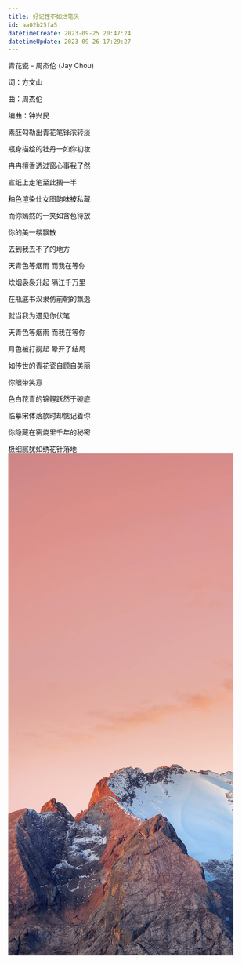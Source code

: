 ```yaml
---
title: 好记性不如烂笔头
id: aa02b25fa5
datetimeCreate: 2023-09-25 20:47:24
datetimeUpdate: 2023-09-26 17:29:27
---
```

青花瓷 - 周杰伦 (Jay Chou)

词：方文山

曲：周杰伦

编曲：钟兴民

素胚勾勒出青花笔锋浓转淡

瓶身描绘的牡丹一如你初妆

冉冉檀香透过窗心事我了然

宣纸上走笔至此搁一半

釉色渲染仕女图韵味被私藏

而你嫣然的一笑如含苞待放

你的美一缕飘散

去到我去不了的地方

天青色等烟雨 而我在等你

炊烟袅袅升起 隔江千万里

在瓶底书汉隶仿前朝的飘逸

就当我为遇见你伏笔

天青色等烟雨 而我在等你

月色被打捞起 晕开了结局

如传世的青花瓷自顾自美丽

你眼带笑意

色白花青的锦鲤跃然于碗底

临摹宋体落款时却惦记着你

你隐藏在窑烧里千年的秘密

极细腻犹如绣花针落地
![](assert/img/MinimalistScenery04%201.jpg)